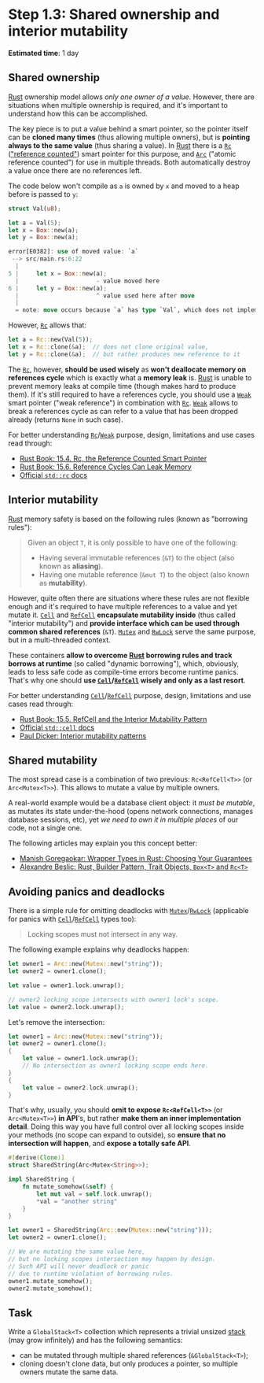 Step 1.3: Shared ownership and interior mutability
==================================================

__Estimated time__: 1 day




## Shared ownership

[Rust] ownership model allows _only one owner of a value_. However, there are situations when multiple ownership is required, and it's important to understand how this can be accomplished.

The key piece is to put a value behind a smart pointer, so the pointer itself can be __cloned many times__ (thus allowing multiple owners), but is __pointing always to the same value__ (thus sharing a value). In [Rust] there is a [`Rc`] (["reference counted"][`std::rc`]) smart pointer for this purpose, and [`Arc`] ("atomic reference counted") for use in multiple threads. Both automatically destroy a value once there are no references left.

The code below won't compile as `a` is owned by `x` and moved to a heap before is passed to `y`:
```rust
struct Val(u8);

let a = Val(5);
let x = Box::new(a);
let y = Box::new(a);
```
```rust
error[E0382]: use of moved value: `a`
 --> src/main.rs:6:22
  |
5 |     let x = Box::new(a);
  |                      - value moved here
6 |     let y = Box::new(a);
  |                      ^ value used here after move
  |
  = note: move occurs because `a` has type `Val`, which does not implement the `Copy` trait
```

However, [`Rc`] allows that:
```rust
let a = Rc::new(Val(5));
let x = Rc::clone(&a);  // does not clone original value,
let y = Rc::clone(&a);  // but rather produces new reference to it
```

The [`Rc`], however, __should be used wisely__ as __won't deallocate memory on references cycle__ which is exactly what a __memory leak__ is. [Rust] is unable to prevent memory leaks at compile time (though makes hard to produce them). If it's still required to have a references cycle, you should use a [`Weak`] smart pointer ("weak reference") in combination with [`Rc`]. [`Weak`] allows to break a references cycle as can refer to a value that has been dropped already (returns `None` in such case). 

For better understanding [`Rc`]/[`Weak`] purpose, design, limitations and use cases read through:
- [Rust Book: 15.4. Rc, the Reference Counted Smart Pointer][1]
- [Rust Book: 15.6. Reference Cycles Can Leak Memory][2]
- [Official `std::rc` docs][`std::rc`]




## Interior mutability

[Rust] memory safety is based on the following rules (known as "borrowing rules"):

> Given an object `T`, it is only possible to have one of the following:
> - Having several immutable references (`&T`) to the object (also known as __aliasing__).
> - Having one mutable reference (`&mut T`) to the object (also known as __mutability__).

However, quite often there are situations where these rules are not flexible enough and it's required to have multiple references to a value and yet mutate it. [`Cell`] and [`RefCell`] __encapsulate mutability inside__ (thus called "interior mutability") and __provide interface which can be used through common shared references__ (`&T`). [`Mutex`] and [`RwLock`] serve the same purpose, but in a multi-threaded context.

These containers __allow to overcome [Rust] borrowing rules and track borrows at runtime__ (so called "dynamic borrowing"), which, obviously, leads to less safe code as compile-time errors become runtime panics. That's why one should __use [`Cell`]/[`RefCell`] wisely and only as a last resort__.

For better understanding [`Cell`]/[`RefCell`] purpose, design, limitations and use cases read through:
- [Rust Book: 15.5. RefCell and the Interior Mutability Pattern][3]
- [Official `std::cell` docs][`std::cell`]
- [Paul Dicker: Interior mutability patterns][6]




## Shared mutability

The most spread case is a combination of two previous: `Rc<RefCell<T>>` (or `Arc<Mutex<T>>`). This allows to mutate a value by multiple owners.

A real-world example would be a database client object: it _must be mutable_, as mutates its state under-the-hood (opens network connections, manages database sessions, etc), yet _we need to own it in multiple places_ of our code, not a single one.

The following articles may explain you this concept better:
- [Manish Goregaokar: Wrapper Types in Rust: Choosing Your Guarantees][4]
- [Alexandre Beslic: Rust, Builder Pattern, Trait Objects, `Box<T>` and `Rc<T>`][5]




## Avoiding panics and deadlocks

There is a simple rule for omitting deadlocks with [`Mutex`]/[`RwLock`] (applicable for panics with [`Cell`]/[`RefCell`] types too):

> Locking scopes must not intersect in any way.

The following example explains why deadlocks happen:
```rust
let owner1 = Arc::new(Mutex::new("string"));
let owner2 = owner1.clone();

let value = owner1.lock.unwrap();

// owner2 locking scope intersects with owner1 lock's scope.
let value = owner2.lock.unwrap(); 
```

Let's remove the intersection:
```rust
let owner1 = Arc::new(Mutex::new("string"));
let owner2 = owner1.clone();
{
    let value = owner1.lock.unwrap();
    // No intersection as owner1 locking scope ends here.
}
{
    let value = owner2.lock.unwrap();
}
```

That's why, usually, you should __omit to expose `Rc<RefCell<T>>`__ (or `Arc<Mutex<T>>`) __in API__'s, but rather __make them an inner implementation detail__. Doing this way you have full control over all locking scopes inside your methods (no scope can expand to outside), so __ensure that no intersection will happen__, and __expose a totally safe API__.

```rust
#[derive(Clone)]
struct SharedString(Arc<Mutex<String>>);

impl SharedString {
    fn mutate_somehow(&self) {
        let mut val = self.lock.unwrap();
        *val = "another string"
    }
}

let owner1 = SharedString(Arc::new(Mutex::new("string")));
let owner2 = owner1.clone();

// We are mutating the same value here,
// but no locking scopes intersection may happen by design.
// Such API will never deadlock or panic 
// due to runtime violation of borrowing rules.
owner1.mutate_somehow();
owner2.mutate_somehow();
```




## Task

Write a `GlobalStack<T>` collection which represents a trivial unsized [stack] (may grow infinitely) and has the following semantics:
- can be mutated through multiple shared references (`&GlobalStack<T>`);
- cloning doesn't clone data, but only produces a pointer, so multiple owners mutate the same data.





[`Arc`]: https://doc.rust-lang.org/std/sync/struct.Arc.html
[`Cell`]: https://doc.rust-lang.org/std/cell/struct.Cell.html
[`Mutex`]: https://doc.rust-lang.org/std/sync/struct.Mutex.html
[`Rc`]: https://doc.rust-lang.org/std/rc/struct.Rc.html
[`RefCell`]: https://doc.rust-lang.org/std/cell/struct.RefCell.html
[`RwLock`]: https://doc.rust-lang.org/std/sync/struct.RwLock.html
[`Weak`]: https://doc.rust-lang.org/std/rc/struct.Weak.html
[stack]: https://en.wikipedia.org/wiki/Stack_(abstract_data_type)
[`std::cell`]: https://doc.rust-lang.org/std/cell
[`std::rc`]: https://doc.rust-lang.org/std/rc
[Rust]: https://www.rust-lang.org

[1]: https://doc.rust-lang.org/book/ch15-04-rc.html
[2]: https://doc.rust-lang.org/book/ch15-06-reference-cycles.html
[3]: https://doc.rust-lang.org/book/ch15-05-interior-mutability.html
[4]: https://manishearth.github.io/blog/2015/05/27/wrapper-types-in-rust-choosing-your-guarantees
[5]: https://abronan.com/rust-trait-objects-box-and-rc
[6]: https://pitdicker.github.io/Interior-mutability-patterns
